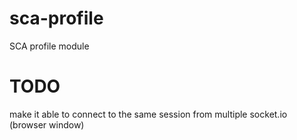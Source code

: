 # sca-profile
SCA profile module

# TODO

make it able to connect to the same session from multiple socket.io (browser window)
